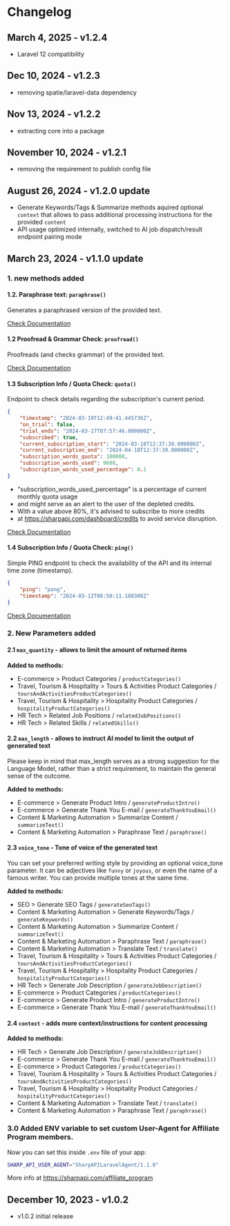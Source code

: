 # Changelog

## March 4, 2025 - v1.2.4
- Laravel 12 compatibility

## Dec 10, 2024 - v1.2.3
- removing spatie/laravel-data dependency

## Nov 13, 2024 - v1.2.2
- extracting core into a package

## November 10, 2024 - v1.2.1
- removing the requirement to publish config file 

## August 26, 2024 - v1.2.0 update
- Generate Keywords/Tags & Summarize methods aquired optional `context` that allows to pass additional processing instructions for the provided `content`
- API usage optimized internally, switched to AI job dispatch/result endpoint pairing mode

## March 23, 2024 - v1.1.0 update

### 1. new methods added

#### 1.2. Paraphrase text: `paraphrase()`
Generates a paraphrased version of the provided text. 

[Check Documentation](https://documenter.getpostman.com/view/31106842/2s9Ye8faUp#aea28008-ac67-4245-a79b-26788bce3f44)

#### 1.2 Proofread & Grammar Check: `proofread()`

Proofreads (and checks grammar) of the provided text.

[Check Documentation](https://documenter.getpostman.com/view/31106842/2s9Ye8faUp#dcb4a490-1243-4001-93fc-652c570dbcd7)

#### 1.3 Subscription Info / Quota Check: `quota()`

Endpoint to check details regarding the subscription's current period.

```json
{
    "timestamp": "2024-03-19T12:49:41.445736Z",
    "on_trial": false,
    "trial_ends": "2024-03-17T07:57:46.000000Z",
    "subscribed": true,
    "current_subscription_start": "2024-03-18T12:37:39.000000Z",
    "current_subscription_end": "2024-04-18T12:37:39.000000Z",
    "subscription_words_quota": 100000,
    "subscription_words_used": 9608,
    "subscription_words_used_percentage": 0.1
}
```
* "subscription_words_used_percentage" is a percentage of current monthly quota usage
* and might serve as an alert to the user of the depleted credits.
* With a value above 80%, it's advised to subscribe to more credits
* at https://sharpapi.com/dashboard/credits to avoid service disruption.

[Check Documentation](https://documenter.getpostman.com/view/31106842/2s9Ye8faUp#7c401a21-8354-4589-a20a-573d1ae00d65)

#### 1.4 Subscription Info / Quota Check: `ping()`

Simple PING endpoint to check the availability of the API and its internal time zone (timestamp).

```json
{
    "ping": "pong",
    "timestamp": "2024-03-12T08:50:11.188308Z"
}
```

[Check Documentation](https://documenter.getpostman.com/view/31106842/2s9Ye8faUp#12a4aa9e-15cd-49a9-84ff-204ddc1116a3)

### 2. New Parameters added

#### 2.1 `max_quantity` - allows to limit the amount of returned items

**Added to methods:**
- E-commerce > Product Categories / `productCategories()`
- Travel, Tourism & Hospitality > Tours & Activities Product Categories / `toursAndActivitiesProductCategories()`
- Travel, Tourism & Hospitality > Hospitality Product Categories / `hospitalityProductCategories()`
- HR Tech > Related Job Positions / `relatedJobPositions()`
- HR Tech > Related Skills / `relatedSkills()`

#### 2.2 `max_length` - allows to instruct AI model to limit the output of generated text

Please keep in mind that max_length serves as a strong suggestion for the Language Model,
rather than a strict requirement, to maintain the general sense of the outcome.

**Added to methods:**
- E-commerce > Generate Product Intro / `generateProductIntro()`
- E-commerce > Generate Thank You E-mail / `generateThankYouEmail()`
- Content & Marketing Automation > Summarize Content / `summarizeText()`
- Content & Marketing Automation > Paraphrase Text / `paraphrase()`

#### 2.3 `voice_tone` - Tone of voice of the generated text

You can set your preferred writing style by providing 
an optional voice_tone parameter. It can be adjectives like
`funny` or `joyous`, or even the name of a famous writer.
You can provide multiple tones at the same time.

**Added to methods:**
- SEO > Generate SEO Tags / `generateSeoTags()`
- Content & Marketing Automation > Generate Keywords/Tags / `generateKeywords()`
- Content & Marketing Automation > Summarize Content / `summarizeText()`
- Content & Marketing Automation > Paraphrase Text / `paraphrase()`
- Content & Marketing Automation > Translate Text / `translate()`
 - Travel, Tourism & Hospitality > Tours & Activities Product Categories / `toursAndActivitiesProductCategories()`
- Travel, Tourism & Hospitality > Hospitality Product Categories / `hospitalityProductCategories()`
- HR Tech > Generate Job Description / `generateJobDescription()`
- E-commerce > Product Categories / `productCategories()`
- E-commerce > Generate Product Intro / `generateProductIntro()`
- E-commerce > Generate Thank You E-mail / `generateThankYouEmail()`

#### 2.4 `context` - adds more context/instructions for content processing

**Added to methods:**
- HR Tech > Generate Job Description / `generateJobDescription()`
- E-commerce > Generate Thank You E-mail / `generateThankYouEmail()`
- E-commerce > Product Categories / `productCategories()`
- Travel, Tourism & Hospitality > Tours & Activities Product Categories / `toursAndActivitiesProductCategories()`
- Travel, Tourism & Hospitality > Hospitality Product Categories / `hospitalityProductCategories()`
- Content & Marketing Automation > Translate Text / `translate()`
- Content & Marketing Automation > Paraphrase Text / `paraphrase()`

### 3.0 Added ENV variable to set custom User-Agent for Affiliate Program members.

Now you can set this inside `.env` file of your app:
```bash
SHARP_API_USER_AGENT="SharpAPILaravelAgent/1.1.0"
```

More info at https://sharpapi.com/affiliate_program

## December 10, 2023 - v1.0.2
- v1.0.2 initial release
